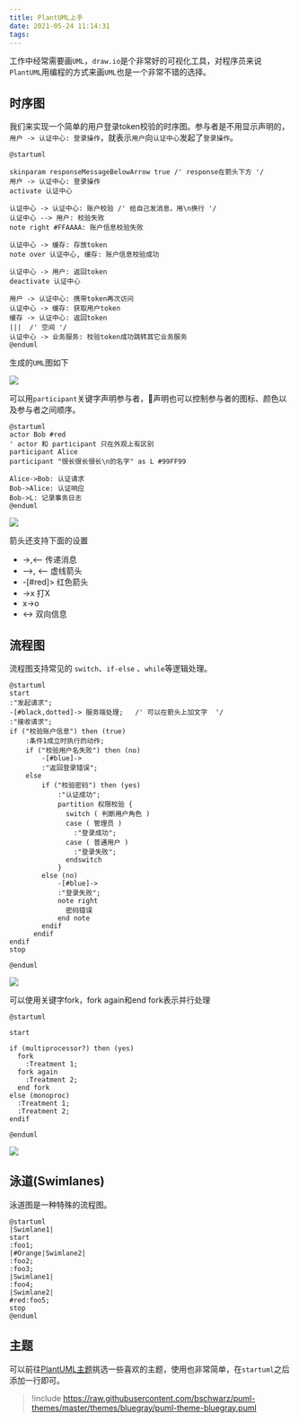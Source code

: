 ```yaml
---
title: PlantUML上手
date: 2021-05-24 11:14:31
tags:
---
```


工作中经常需要画`UML`，`draw.io`是个非常好的可视化工具，对程序员来说`PlantUML`用编程的方式来画`UML`也是一个非常不错的选择。

<!-- more -->

## 时序图

我们来实现一个简单的用户登录token校验的时序图。参与者是不用显示声明的，`用户 -> 认证中心: 登录操作`，就表示`用户`向`认证中心`发起了`登录操作`。

```planuml
@startuml

skinparam responseMessageBelowArrow true /' response在箭头下方 '/
用户 -> 认证中心: 登录操作
activate 认证中心

认证中心 -> 认证中心: 账户校验 /' 给自己发消息，用\n换行 '/
认证中心 --> 用户: 校验失败
note right #FFAAAA: 账户信息校验失败

认证中心 -> 缓存: 存放token
note over 认证中心, 缓存: 账户信息校验成功

认证中心 -> 用户: 返回token
deactivate 认证中心

用户 -> 认证中心: 携带token再次访问
认证中心 -> 缓存: 获取用户token
缓存 -> 认证中心: 返回token
|||  /' 空间 '/
认证中心 -> 业务服务: 校验token成功跳转其它业务服务
@enduml
```

生成的`UML`图如下

![](https://pic.hupai.pro/img/20210524114506.png)

可以用`participant`关键字声明参与者，声明也可以控制参与者的图标、颜色以及参与者之间顺序。

```planuml
@startuml
actor Bob #red
' actor 和 participant 只在外观上有区别
participant Alice
participant "很长很长很长\n的名字" as L #99FF99

Alice->Bob: 认证请求
Bob->Alice: 认证响应
Bob->L: 记录事务日志
@enduml
```

![](https://pic.hupai.pro/img/20210524115854.png)

箭头还支持下面的设置

* ->,<-- 传递消息
* -->, <-- 虚线箭头
* -[#red]> 红色箭头
* ->x 打X
* x->o 
* <-> 双向信息

## 流程图

流程图支持常见的 `switch`、`if-else` 、`while`等逻辑处理。

```plantuml
@startuml
start
:"发起请求";
-[#black,dotted]-> 服务端处理;   /' 可以在箭头上加文字  '/
:"接收请求";
if ("校验账户信息") then (true)
    :条件1成立时执行的动作;
    if ("校验用户名失败") then (no)
        -[#blue]-> 
        :"返回登录错误";
    else
        if ("校验密码") then (yes)
            :"认证成功";
            partition 权限校验 {
              switch ( 判断用户角色 )
              case ( 管理员 )
                :"登录成功";
              case ( 普通用户 )
                :"登录失败";
              endswitch
            }
        else (no)
            -[#blue]->
            :"登录失败";
            note right
              密码错误
            end note
        endif
      endif
endif
stop

@enduml

```

![](https://pic.hupai.pro/img/20210524202724.png)

可以使用关键字fork，fork again和end fork表示并行处理

```plantuml
@startuml

start

if (multiprocessor?) then (yes)
  fork
    :Treatment 1;
  fork again
    :Treatment 2;
  end fork
else (monoproc)
  :Treatment 1;
  :Treatment 2;
endif

@enduml

```

![](https://pic.hupai.pro/img/20210524202853.png)

## 泳道(Swimlanes)

泳道图是一种特殊的流程图。

```plantuml
@startuml
|Swimlane1|
start
:foo1;
|#Orange|Swimlane2|
:foo2;
:foo3;
|Swimlane1|
:foo4;
|Swimlane2|
#red:foo5;
stop
@enduml
```


## 主题

可以前往[PlantUML主题](https://github.com/future-architect/puml-themes)挑选一些喜欢的主题，使用也非常简单，在`startuml`之后添加一行即可。

> !include https://raw.githubusercontent.com/bschwarz/puml-themes/master/themes/bluegray/puml-theme-bluegray.puml

